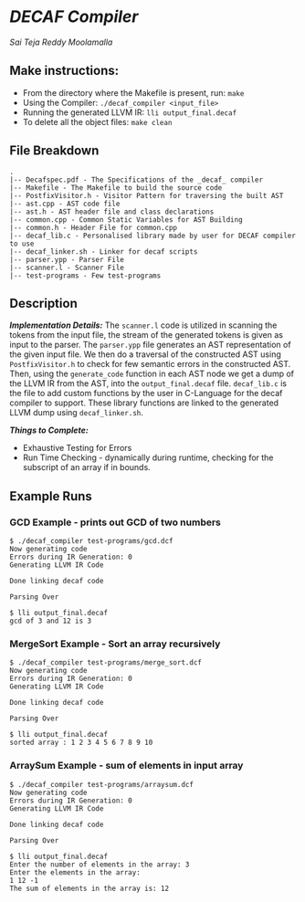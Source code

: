 # _DECAF Compiler_
_Sai Teja Reddy Moolamalla_

## Make instructions:

* From the directory where the Makefile is present, run:
	`make`
* Using the Compiler:
	`./decaf_compiler <input_file>`
* Running the generated LLVM IR:
	`lli output_final.decaf`
* To delete all the object files:
	`make clean`

## File Breakdown

```
.
|-- Decafspec.pdf - The Specifications of the _decaf_ compiler
|-- Makefile - The Makefile to build the source code
|-- PostfixVisitor.h - Visitor Pattern for traversing the built AST
|-- ast.cpp - AST code file
|-- ast.h - AST header file and class declarations
|-- common.cpp - Common Static Variables for AST Building
|-- common.h - Header File for common.cpp
|-- decaf_lib.c - Personalised library made by user for DECAF compiler to use
|-- decaf_linker.sh - Linker for decaf scripts
|-- parser.ypp - Parser File
|-- scanner.l - Scanner File
|-- test-programs - Few test-programs
```

## Description

**_Implementation Details:_** The `scanner.l` code is utilized in scanning the tokens from the input file, the stream of the generated tokens is given as input to the parser. The `parser.ypp` file generates an AST representation of the given input file. We then do a traversal of the constructed AST using `PostfixVisitor.h` to check for few semantic errors in the constructed AST. Then, using the `generate_code` function in each AST node we get a dump of the LLVM IR from the AST, into the `output_final.decaf` file. `decaf_lib.c` is the file to add custom functions by the user in C-Language for the decaf compiler to support. These library functions are linked to the generated LLVM dump using `decaf_linker.sh`.

**_Things to Complete:_**

- Exhaustive Testing for Errors
- Run Time Checking - dynamically during runtime, checking for the subscript of an array if in bounds.


## Example Runs

### GCD Example - prints out GCD of two numbers

```
$ ./decaf_compiler test-programs/gcd.dcf 
Now generating code
Errors during IR Generation: 0
Generating LLVM IR Code

Done linking decaf code

Parsing Over

$ lli output_final.decaf 
gcd of 3 and 12 is 3
```

### MergeSort Example - Sort an array recursively 

```
$ ./decaf_compiler test-programs/merge_sort.dcf
Now generating code
Errors during IR Generation: 0
Generating LLVM IR Code

Done linking decaf code

Parsing Over

$ lli output_final.decaf 
sorted array : 1 2 3 4 5 6 7 8 9 10 
```

### ArraySum Example - sum of elements in input array

```
$ ./decaf_compiler test-programs/arraysum.dcf 
Now generating code
Errors during IR Generation: 0
Generating LLVM IR Code

Done linking decaf code

Parsing Over

$ lli output_final.decaf 
Enter the number of elements in the array: 3
Enter the elements in the array: 
1 12 -1
The sum of elements in the array is: 12
```


